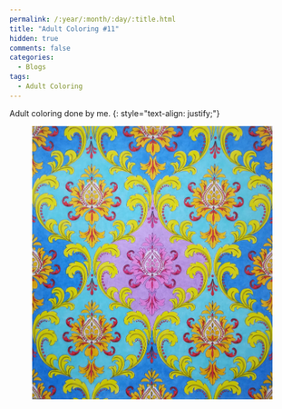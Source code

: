 ```yaml
---
permalink: /:year/:month/:day/:title.html
title: "Adult Coloring #11"
hidden: true
comments: false
categories:
  - Blogs
tags:
  - Adult Coloring
---
```


Adult coloring done by me.
{: style="text-align: justify;"}
<br>

<figure>
    <a href="/assets/img/blogs/2018/11/03/IMG_20181103_221258.jpg"><img src="/assets/img/blogs/2018/11/03/IMG_20181103_221258.jpg"></a>
</figure>
